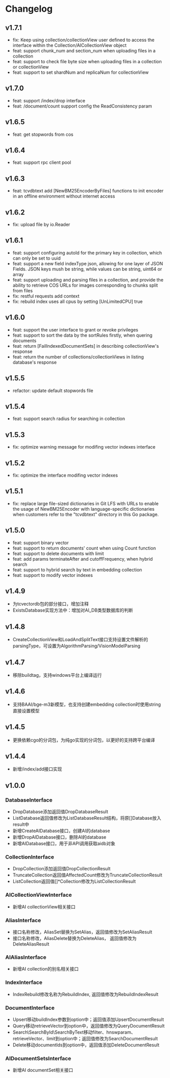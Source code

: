 # Changelog


## v1.7.1
* fix: Keep using collection/collectionView user defined to access the interface within the Collection/AICollectionView object
* feat: support chunk_num and section_num when uploading files in a collection
* feat: support to check file byte size when uploading files in a collection or collectionView
* feat: support to set shardNum and replicaNum for collectionView

## v1.7.0
* feat: support /index/drop interface
* feat: /document/count support config the ReadConsistency param

## v1.6.5
* feat: get stopwords from cos

## v1.6.4
* feat: support rpc client pool

## v1.6.3
* feat: tcvdbtext add [NewBM25EncoderByFiles] functions to init encoder  in an offline environment without internet access

## v1.6.2
* fix: upload file by io.Reader

## v1.6.1
* feat: support configuring autoId for the primary key in collection, which can only be set to uuid
* feat: support a new field indexType json, allowing for one layer of JSON Fields. JSON keys mush be string, while values ​​can be string, uint64 or array
* feat: support uploading and parsing files in a collection, and provide the ability to retrieve COS URLs for images corresponding to chunks split from files
* fix: restful requests add context
* fix: rebuild index uses all cpus by setting [UnLimitedCPU] true

## v1.6.0
* feat: support the user interface to grant or revoke privileges
* feat: support to sort the data by the sortRules firstly, when quering documents
* feat: return [FailIndexedDocumentSets] in describing collectionView's response
* feat: return the number of collections/collectionViews in listing database's response 

## v1.5.5
* refactor: update default stopwords file

## v1.5.4
* feat: support search radius for searching in collection
 
## v1.5.3
* fix: optimize warning message for modifing vector indexes interface

## v1.5.2
* fix: optimize the interface modifing vector indexes 

## v1.5.1
* fix: replace large file-sized dictionaries in Git LFS with URLs to enable the usage of NewBM25Encoder with language-specific dictionaries when customers refer to the "tcvdbtext" directory in this Go package.

## v1.5.0
* feat: support binary vector
* feat: support to return documents' count when using Count function
* feat: support to delete documents with limit
* feat: add params terminateAfter and cutoffFrequency, when hybrid search
* feat: support to hybrid search by text in embedding collection
* feat: support to modify vector indexes

## v1.4.9
* 为tcvectordb包的部分接口，增加注释
* ExistsDatabase实现方法中：增加对AI_DB类型数据库的判断

## v1.4.8
* CreateCollectionView和LoadAndSplitText接口支持设置文件解析的parsingType，可设置为AlgorithmParsing/VisionModelParsing

## v1.4.7
* 移除buildtag，支持windows平台上编译运行

## v1.4.6
* 支持BAAI/bge-m3新模型，也支持创建embedding collection时使用string直接设置模型

## v1.4.5
* 更换依赖cgo的分词包，为纯go实现的分词包，以更好的支持跨平台编译

## v1.4.4
* 新增/index/add接口实现

## v1.0.0

### DatabaseInterface
* DropDatabase添加返回值DropDatabaseResult
* ListDatabase返回值修改为ListDatabaseResult结构，将原[]Database放入result中
* 新增CreateAIDatabase接口，创建AI的database
* 新增DropAIDatabase接口，删除AI的database
* 新增AIDatabase接口，用于非API调用获取aidb对象

### CollectionInterface
* DropCollection添加返回值DropCollectionResult
* TruncateCollection返回值AffectedCount修改为TruncateCollectionResult
* ListCollection返回值[]*Collection修改为ListCollectionResult

### AICollectionViewInterface
* 新增AI collectionView相关接口

### AliasInterface
* 接口名称修改，AliasSet替换为SetAlias，返回值修改为SetAliasResult
* 接口名称修改，AliasDelete替换为DeleteAlias， 返回值修改为DeleteAliasResult

### AIAliasInterface
* 新增AI collection的别名相关接口

### IndexInterface
* IndexRebuild修改名称为RebuildIndex, 返回值修改为RebuildIndexResult

### DocumentInterface
* Upsert移动buildIndex参数到option中；返回值添加UpsertDocumentResult
* Query移动retrieveVector到option中，返回值修改为QueryDocumentResult
* Search\SearchById\SearchByText移动filter、hnswparam、retrieveVector、limit到option中；返回值修改为SearchDocumentResult
* Delete移动documentIds到option中，返回值添加DeleteDocumentResult

### AIDocumentSetsInterface
* 新增AI documentSet相关接口